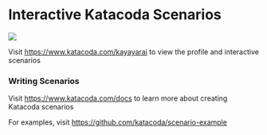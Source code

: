 # Interactive Katacoda Scenarios

[![](http://shields.katacoda.com/katacoda/kayayarai/count.svg)](https://www.katacoda.com/kayayarai "Get your profile on Katacoda.com")

Visit https://www.katacoda.com/kayayarai to view the profile and interactive scenarios

### Writing Scenarios
Visit https://www.katacoda.com/docs to learn more about creating Katacoda scenarios

For examples, visit https://github.com/katacoda/scenario-example
